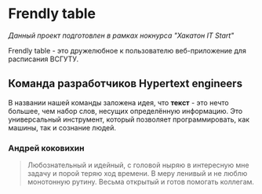 # Frendly table
*Данный проект подготовлен в рамках нокнурса "Хакатон IT Start"*

Frendly table - это дружелюбное к пользователю веб-приложение для расписания ВСГУТУ.

## Команда разработчиков Hypertext engineers
В названии нашей команды заложена идея, что **текст** - это нечто большее, чем набор слов, несущих определённую информацию. Это универсальный инструмент, который позволяет программировать, как машины, так и сознание людей.

### Андрей коковихин

> Любознательный и идейный, с головой ныряю в интересную мне задачу и порой теряю ход времени. В меру ленивый и не люблю монотонную рутину. Весьма открытый и готов помогать коллегам.
